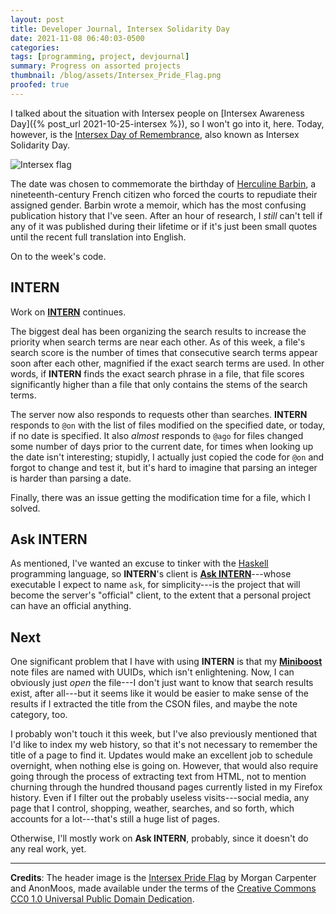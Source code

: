 ```yaml
---
layout: post
title: Developer Journal, Intersex Solidarity Day
date: 2021-11-08 06:40:03-0500
categories:
tags: [programming, project, devjournal]
summary: Progress on assorted projects
thumbnail: /blog/assets/Intersex_Pride_Flag.png
proofed: true
---
```


I talked about the situation with Intersex people on [Intersex Awareness Day]({% post_url 2021-10-25-intersex %}), so I won't go into it, here.  Today, however, is the [Intersex Day of Remembrance](https://en.wikipedia.org/wiki/Intersex_Day_of_Remembrance), also known as Intersex Solidarity Day.

![Intersex flag](/blog/assets/Intersex_Pride_Flag.png "I see no reason not to recycle the flag from two weeks ago...")

The date was chosen to commemorate the birthday of [Herculine Barbin](https://en.wikipedia.org/wiki/Herculine_Barbin), a nineteenth-century French citizen who forced the courts to repudiate their assigned gender.  Barbin wrote a memoir, which has the most confusing publication history that I've seen.  After an hour of research, I *still* can't tell if any of it was published during their lifetime or if it's just been small quotes until the recent full translation into English.

On to the week's code.

## INTERN

Work on [**INTERN**](https://github.com/jcolag/intern) continues.

The biggest deal has been organizing the search results to increase the priority when search terms are near each other.  As of this week, a file's search score is the number of times that consecutive search terms appear soon after each other, magnified if the exact search terms are used.  In other words, if **INTERN** finds the exact search phrase in a file, that file scores significantly higher than a file that only contains the stems of the search terms.

The server now also responds to requests other than searches.  **INTERN** responds to `@on` with the list of files modified on the specified date, or today, if no date is specified.  It also *almost* responds to `@ago` for files changed some number of days prior to the current date, for times when looking up the date isn't interesting; stupidly, I actually just copied the code for `@on` and forgot to change and test it, but it's hard to imagine that parsing an integer is harder than parsing a date.

Finally, there was an issue getting the modification time for a file, which I solved.

## Ask INTERN

As mentioned, I've wanted an excuse to tinker with the [Haskell](https://www.haskell.org/) programming language, so **INTERN**'s client is [**Ask INTERN**](https://github.com/jcolag/ask-intern)---whose executable I expect to name `ask`, for simplicity---is the project that will become the server's "official" client, to the extent that a personal project can have an official anything.

## Next

One significant problem that I have with using **INTERN** is that my [**Miniboost**](https://github.com/jcolag/Miniboost) note files are named with UUIDs, which isn't enlightening.  Now, I can obviously just *open* the file---I don't just want to know that search results exist, after all---but it seems like it would be easier to make sense of the results if I extracted the title from the CSON files, and maybe the note category, too.

I probably won't touch it this week, but I've also previously mentioned that I'd like to index my web history, so that it's not necessary to remember the title of a page to find it.  Updates would make an excellent job to schedule overnight, when nothing else is going on.  However, that would also require going through the process of extracting text from HTML, not to mention churning through the hundred thousand pages currently listed in my Firefox history.  Even if I filter out the probably useless visits---social media, any page that I control, shopping, weather, searches, and so forth, which accounts for a lot---that's still a huge list of pages.

Otherwise, I'll mostly work on **Ask INTERN**, probably, since it doesn't do any real work, yet.

* * *

**Credits**:  The header image is the [Intersex Pride Flag](https://ihra.org.au/22773/an-intersex-flag/) by Morgan Carpenter and AnonMoos, made available under the terms of the [Creative Commons CC0 1.0 Universal Public Domain Dedication](https://creativecommons.org/publicdomain/zero/1.0/deed.en).
